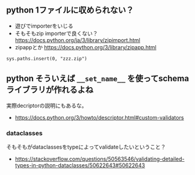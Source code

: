 ## python 1ファイルに収められない？

- 遊びでimporterをいじる
- そもそもzip importerで良くない？ https://docs.python.org/ja/3/library/zipimport.html
- zipappとか https://docs.python.org/3/library/zipapp.html

```
sys.paths.insert(0, "zzz.zip")
```

## python そういえば `__set_name__` を使ってschemaライブラリが作れるよね

実際decriptorの説明にもあるな。

- https://docs.python.org/3/howto/descriptor.html#custom-validators

### dataclasses

そもそもがdataclassesをtypeによってvalidateしたいということ？

- https://stackoverflow.com/questions/50563546/validating-detailed-types-in-python-dataclasses/50622643#50622643

